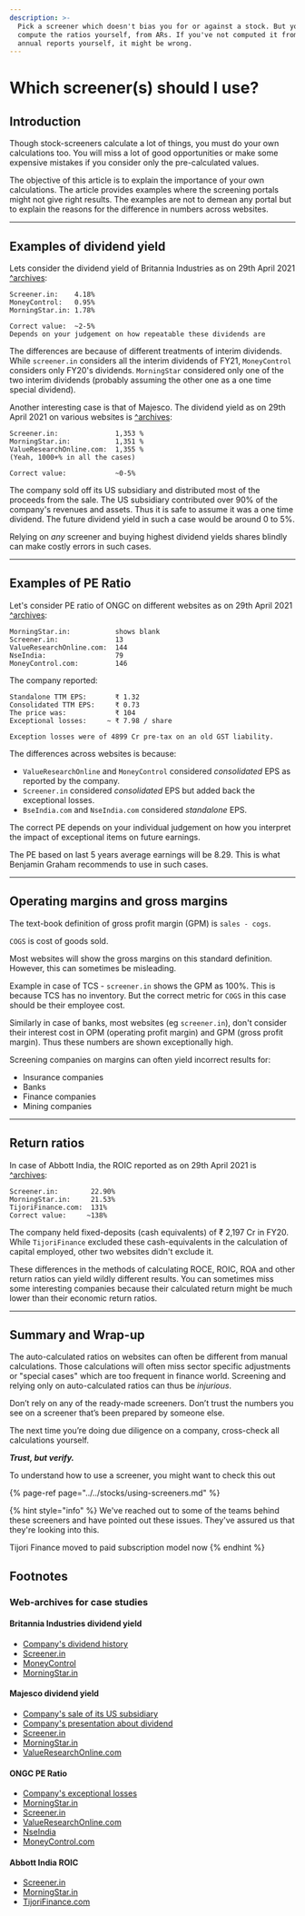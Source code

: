 ```yaml
---
description: >-
  Pick a screener which doesn't bias you for or against a stock. But you should
  compute the ratios yourself, from ARs. If you've not computed it from the
  annual reports yourself, it might be wrong.
---
```


# Which screener\(s\) should I use?

## Introduction

Though stock-screeners calculate a lot of things, you must do your own calculations too. You will miss a lot of good opportunities or make some expensive mistakes if you consider only the pre-calculated values.

The objective of this article is to explain the importance of your own calculations. The article provides examples where the screening portals might not give right results. The examples are not to demean any portal but to explain the reasons for the difference in numbers across websites.

----

## Examples of dividend yield

Lets consider the dividend yield of Britannia Industries as on 29th April 2021 [^archives](#britannia-industries-dividend-yield):

```
Screener.in:    4.18%
MoneyControl:   0.95%
MorningStar.in: 1.78%

Correct value:  ~2-5%
Depends on your judgement on how repeatable these dividends are
```

The differences are because of different treatments of interim dividends. While `screener.in` considers all the interim dividends of FY21, `MoneyControl` considers only FY20's dividends. `MorningStar` considered only one of the two interim dividends (probably assuming the other one as a one time special dividend).


Another interesting case is that of Majesco. The dividend yield as on 29th April 2021 on various websites is [^archives](#majesco-dividend-yield):

```
Screener.in:              1,353 %
MorningStar.in:           1,351 %
ValueResearchOnline.com:  1,355 %
(Yeah, 1000+% in all the cases)

Correct value:            ~0-5%
```

The company sold off its US subsidiary and distributed most of the proceeds from the sale. The US subsidiary contributed over 90% of the company's revenues and assets. Thus it is safe to assume it was a one time dividend. The future dividend yield in such a case would be around 0 to 5%.

Relying on *any* screener and buying highest dividend yields shares blindly can make costly errors in such cases.

----

## Examples of PE Ratio

Let's consider PE ratio of ONGC on different websites as on 29th April 2021 [^archives](#ongc-pe-ratio):

```
MorningStar.in:           shows blank
Screener.in:              13
ValueResearchOnline.com:  144
NseIndia:                 79
MoneyControl.com:         146
```

The company reported:
```
Standalone TTM EPS:       ₹ 1.32
Consolidated TTM EPS:     ₹ 0.73
The price was:            ₹ 104
Exceptional losses:     ~ ₹ 7.98 / share

Exception losses were of 4899 Cr pre-tax on an old GST liability.
```

The differences across websites is because:
- `ValueResearchOnline` and `MoneyControl` considered *consolidated* EPS as reported by the company.
- `Screener.in` considered *consolidated* EPS but added back the exceptional losses.
- `BseIndia.com` and `NseIndia.com` considered *standalone* EPS. 

The correct PE depends on your individual judgement on how you interpret the impact of exceptional items on future earnings.

The PE based on last 5 years average earnings will be 8.29. This is what Benjamin Graham recommends to use in such cases.

----

## Operating margins and gross margins

The text-book definition of gross profit margin (GPM) is `sales - cogs`.

`COGS` is cost of goods sold.

Most websites will show the gross margins on this standard definition. However, this can sometimes be misleading.

Example in case of TCS - `screener.in` shows the GPM as 100%. This is because TCS has no inventory. But the correct metric for `COGS` in this case should be their employee cost.

Similarly in case of banks, most websites (eg `screener.in`), don't consider their interest cost in OPM (operating profit margin) and GPM (gross profit margin). Thus these numbers are shown exceptionally high.

Screening companies on margins can often yield incorrect results for:
- Insurance companies
- Banks
- Finance companies
- Mining companies

----

## Return ratios

In case of Abbott India, the ROIC reported as on 29th April 2021 is [^archives](#abbott-india-roic):

```
Screener.in:        22.90%
MorningStar.in:     21.53%
TijoriFinance.com:  131%
Correct value:     ~138%
```

The company held fixed-deposits (cash equivalents) of ₹ 2,197 Cr in FY20. While `TijoriFinance` excluded these cash-equivalents in the calculation of capital employed, other two websites didn't exclude it.

These differences in the methods of calculating ROCE, ROIC, ROA and other return ratios can yield wildly different results. You can sometimes miss some interesting companies because their calculated return might be much lower than their economic return ratios.

----

## Summary and Wrap-up

The auto-calculated ratios on websites can often be different from manual calculations. Those calculations will often miss sector specific adjustments or "special cases" which are too frequent in finance world. Screening and relying only on auto-calculated ratios can thus be *injurious*.

Don’t rely on any of the ready-made screeners. Don’t trust the numbers you see on a screener that’s been prepared by someone else.

The next time you’re doing due diligence on a company, cross-check all calculations yourself.

_**Trust, but verify.**_

To understand how to use a screener, you might want to check this out

{% page-ref page="../../stocks/using-screeners.md" %}

{% hint style="info" %}
We've reached out to some of the teams behind these screeners and have pointed out these issues. They've assured us that they're looking into this.

Tijori Finance moved to paid subscription model now
{% endhint %}


## Footnotes

### Web-archives for case studies

#### Britannia Industries dividend yield
- [Company's dividend history](../../.gitbook/assets/britannia-bseindia.png)
- [Screener.in](https://web.archive.org/web/20210430170137/https://www.screener.in/company/BRITANNIA/consolidated/)
- [MoneyControl](https://web.archive.org/web/20210430170457/https://www.moneycontrol.com/india/stockpricequote/food-processing/britanniaindustries/BI)
- [MorningStar.in](../../.gitbook/assets/britannia-morningstar.png)

#### Majesco dividend yield
- [Company's sale of its US subsidiary](https://www.business-standard.com/article/markets/majesco-hits-upper-circuit-on-board-nod-to-sell-us-arm-mastek-surges-20-120072100526_1.html)
- [Company's presentation about dividend](https://www.bseindia.com/xml-data/corpfiling/AttachHis/ff82752d-3368-4413-8c00-7238c5dc17d3.pdf)
- [Screener.in](https://web.archive.org/web/20210430172013/https://www.screener.in/company/MAJESCO/consolidated/)
- [MorningStar.in](../../.gitbook/assets/majesco-morningstar.png)
- [ValueResearchOnline.com](../../.gitbook/assets/majesco-vro.png)

#### ONGC PE Ratio
- [Company's exceptional losses](https://www.bseindia.com/xml-data/corpfiling/AttachHis/eef5c229-4190-43f2-8ac7-31092008db57.pdf#page=7)
- [MorningStar.in](../../.gitbook/assets/ongc-morningstar.png)
- [Screener.in](https://web.archive.org/web/20210430172013/https://www.screener.in/company/MAJESCO/consolidated/)
- [ValueResearchOnline.com](../../.gitbook/assets/ongc-vro.png)
- [NseIndia](../../.gitbook/assets/ongc-nseindia.png)
- [MoneyControl.com](../../.gitbook/assets/ongc-moneycontrol.png)

#### Abbott India ROIC
- [Screener.in](../../.gitbook/assets/screener-roic-light.png)
- [MorningStar.in](../../.gitbook/assets/morningstar-roic-light.png)
- [TijoriFinance.com](../../.gitbook/assets/tijori-roic-light.png)
